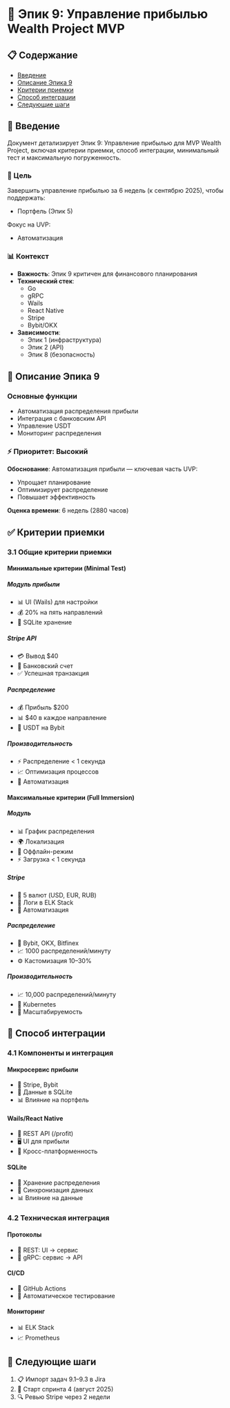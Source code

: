 # 🚀 Эпик 9: Управление прибылью Wealth Project MVP

## 📋 Содержание
- [Введение](#введение)
- [Описание Эпика 9](#описание-эпика-9)
- [Критерии приемки](#критерии-приемки)
- [Способ интеграции](#способ-интеграции)
- [Следующие шаги](#следующие-шаги)

## 📝 Введение

Документ детализирует Эпик 9: Управление прибылью для MVP Wealth Project, включая критерии приемки, способ интеграции, минимальный тест и максимальную погруженность.

### 🎯 Цель
Завершить управление прибылью за 6 недель (к сентябрю 2025), чтобы поддержать:
- Портфель (Эпик 5)

Фокус на UVP:
- Автоматизация

### 📊 Контекст

- **Важность**: Эпик 9 критичен для финансового планирования
- **Технический стек**: 
  - Go
  - gRPC
  - Wails
  - React Native
  - Stripe
  - Bybit/OKX
- **Зависимости**: 
  - Эпик 1 (инфраструктура)
  - Эпик 2 (API)
  - Эпик 8 (безопасность)

## 🔄 Описание Эпика 9

### Основные функции
- Автоматизация распределения прибыли
- Интеграция с банковским API
- Управление USDT
- Мониторинг распределения

### ⚡ Приоритет: Высокий

**Обоснование**: Автоматизация прибыли — ключевая часть UVP:
- Упрощает планирование
- Оптимизирует распределение
- Повышает эффективность

**Оценка времени**: 6 недель (2880 часов)

## ✅ Критерии приемки

### 3.1 Общие критерии приемки

#### Минимальные критерии (Minimal Test)

##### Модуль прибыли
- 📊 UI (Wails) для настройки
- 💰 20% на пять направлений
- 💾 SQLite хранение

##### Stripe API
- 💳 Вывод $40
- 🏦 Банковский счет
- ✅ Успешная транзакция

##### Распределение
- 💰 Прибыль $200
- 📊 $40 в каждое направление
- 💱 USDT на Bybit

##### Производительность
- ⚡ Распределение < 1 секунда
- 📈 Оптимизация процессов
- 🔄 Автоматизация

#### Максимальные критерии (Full Immersion)

##### Модуль
- 📊 График распределения
- 🌍 Локализация
- 💾 Оффлайн-режим
- ⚡ Загрузка < 1 секунда

##### Stripe
- 💱 5 валют (USD, EUR, RUB)
- 📝 Логи в ELK Stack
- 🔄 Автоматизация

##### Распределение
- 💱 Bybit, OKX, Bitfinex
- 📈 1000 распределений/минуту
- ⚙️ Кастомизация 10–30%

##### Производительность
- 📈 10,000 распределений/минуту
- 🐳 Kubernetes
- 🔄 Масштабируемость

## 🔧 Способ интеграции

### 4.1 Компоненты и интеграция

#### Микросервис прибыли
- 🔄 Stripe, Bybit
- 💾 Данные в SQLite
- 📊 Влияние на портфель

#### Wails/React Native
- 🔄 REST API (/profit)
- 🖥️ UI для прибыли
- 📱 Кросс-платформенность

#### SQLite
- 💾 Хранение распределения
- 🔄 Синхронизация данных
- 📊 Влияние на данные

### 4.2 Техническая интеграция

#### Протоколы
- 🔄 REST: UI → сервис
- 🔄 gRPC: сервис → API

#### CI/CD
- 🔄 GitHub Actions
- 🧪 Автоматическое тестирование

#### Мониторинг
- 📊 ELK Stack
- 📈 Prometheus

## 📅 Следующие шаги

1. 📋 Импорт задач 9.1–9.3 в Jira
2. 🚀 Старт спринта 4 (август 2025)
3. 🔍 Ревью Stripe через 2 недели

